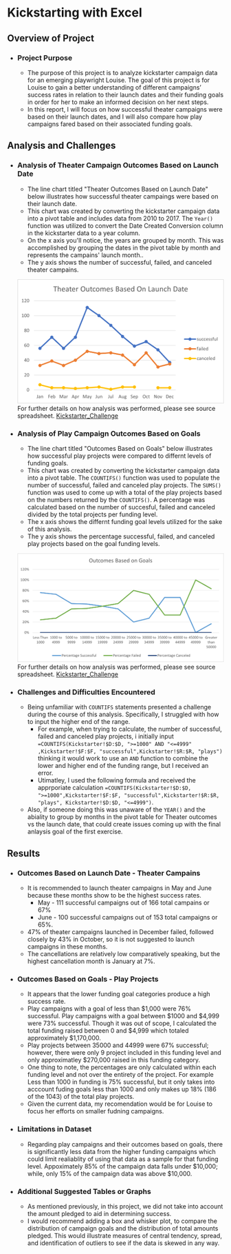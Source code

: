 # **Kickstarting with Excel**

## **Overview of Project**

 - ### Project Purpose
   - The purpose of this project is to analyze kickstarter campaign data for an emerging playwright Louise. The goal of  this project is for Louise to gain a better understanding of different campaigns’ success rates in relation to their launch dates and their funding goals in order for her to make an informed decision on her next steps. 
   - In this report, I will focus on how successful theater campaigns were based on their launch dates, and I will also compare how play campaigns fared based on their associated funding goals.

## **Analysis and Challenges**

 - ### Analysis of Theater Campaign Outcomes Based on Launch Date
   -  The line chart titled "Theater Outcomes Based on Launch Date" below illustrates how successful theater campaings were based on their launch date.
   -  This chart was created by converting the kickstarter campaign data into a pivot table and includes data from 2010 to 2017.  The `Year()` function was utilized to convert the Date Created Conversion column in the kickstarter data to a year column.  
   -  On the x axis you'll notice, the years are grouped by month.  This was accomplished by grouping the dates in the pivot table by month and represents the campains' launch month.. 
   -  The y axis shows the number of successful, failed, and canceled theater campains. 

   ![Theater_Outcomes_vs_Launch](Resources/Theater_Outcomes_vs_Launch.png)
    For further details on how analysis was performed, please see source spreadsheet. 
    [Kickstarter_Challenge](Kickstarter_Challenge.zip)

 - ### Analysis of Play Campaign Outcomes Based on Goals
   - The line chart titled "Outcomes Based on Goals" below illustrates how successful play projects were compared to differnt levels of funding goals.
   - This chart was created by converting the kickstarter campaign data into a pivot table.  The `COUNTIFS()` function was used to populate the number of successful, failed and canceled play projects.  The `SUMS()` function was used to come up with a total of the play projects based on the numbers returned by the `COUNTIFS()`.  A percentage was calculated based on the number of succesful, failed and canceled divided by the total projects per funding level. 
   -  The x axis shows the differnt funding goal levels utilized for the sake of this analysis.  
   -  The y axis shows the percentage successful, failed, and canceled play projects based on the goal funding levels.
   
   ![Outcomes_vs_Goals](Resources/Outcomes_vs_Goals.png)
   For further details on how analysis was performed, please see source spreadsheet. 
   [Kickstarter_Challenge](Kickstarter_Challenge.zip)

 - ### Challenges and Difficulties Encountered
   - Being unfamiliar with `COUNTIFS` statements presented a challenge during the course of this analysis. Specifically, I struggled with how to input the higher end of the range.  
     - For example, when trying to calculate, the number of successful, failed and canceled play projects, i initially input `=COUNTIFS(Kickstarter!$D:$D, ">=1000" AND "<=4999" ,Kickstarter!$F:$F, "successful",Kickstarter!$R:$R, "plays")` thinking it would work to use an `AND` function to combine the lower and higher end of the funding range, but I received an error.  
     - Utimatley, I used the following formula and received the apprporiate calculation `=COUNTIFS(Kickstarter!$D:$D, ">=1000",Kickstarter!$F:$F, "successful",Kickstarter!$R:$R, "plays", Kickstarter!$D:$D, "<=4999")`.
   - Also, if someone doing this was unaware of the `YEAR()` and the abiality to group by months in the pivot table for Theater outcomes vs the launch date, that could create issues coming up with the final anlaysis goal of the first exercise.


## **Results**

 - ### Outcomes Based on Launch Date - Theater Campains
   - It is recommended to launch theater campaigns in May and June because these months show to be the highest success rates.
     - May - 111 successful campaigns out of 166 total campains or 67% 
     - June - 100 successful campaigns out of 153 total campaigns or 65%. 
   - 47% of theater campaigns launched in December failed, followed closely by 43% in October, so it is not suggested to launch campaigns in these months.  
   - The cancellations are relatively low comparatively speaking, but the highest cancellation month is January at 7%.
  
 - ### Outcomes Based on Goals - Play Projects
   - It appears that the lower funding goal categories produce a high success rate.  
   - Play campaigns with a goal of less than $1,000 were 76% successful.  Play campaigns with a goal between $1000 and $4,999 were 73% successful.  Though it was out of scope, I calculated the total funding raised between 0 and $4,999 which totaled approximately $1,170,000.
   - Play projects between 35000 and 44999 were 67% successful; however, there were only 9 project included in this funding level and only approximatley $270,000 raised in this funding category.  
   - One thing to note, the percentages are only calculated within each funding level and not over the entirety of the project.  For example Less than 1000 in funding is 75% successful, but it only takes into acccount fuding goals less than 1000 and only makes up 18% (186 of the 1043) of the total play projects.
   - Given the current data, my recomendation would be for Louise to focus her efforts on smaller fudning campaigns.  
   
 - ### Limitations in Dataset
   - Regarding play campaigns and their outcomes based on goals, there is significantly less data from the higher funding campaigns which could limit realiablity of using that data as a sample for that funding level.  Appoximately 85% of the campaign data falls under $10,000; while, only 15% of the campaign data was above $10,000.

 - ### Additional Suggested Tables or Graphs
   - As mentioned previously, in this project, we did not take into account the amount pledged to aid in determining success.  
   - I would recommend adding a box and whisker plot, to compare the distribution of campaign goals and the distribution of total amounts pledged.  This would illustrate measures of central tendency, spread, and identification of outliers to see if the data is skewed in any way.
